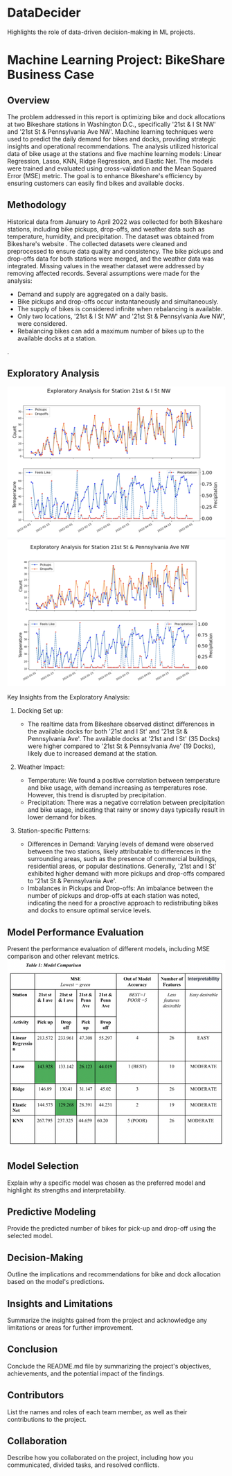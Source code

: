 # DataDecider
Highlights the role of data-driven decision-making in ML projects.

# Machine Learning Project: BikeShare Business Case

## Overview
The problem addressed in this report is optimizing bike and dock allocations at two Bikeshare stations in Washington D.C., specifically '21st & I St NW' and '21st St & Pennsylvania Ave NW'.  Machine learning techniques were used to predict the daily demand for bikes and docks, providing strategic insights and operational recommendations. The analysis utilized historical data of bike usage at the stations and five machine learning models: Linear Regression, Lasso, KNN, Ridge Regression, and Elastic Net. The models were trained and evaluated using cross-validation and the Mean Squared Error (MSE) metric. The goal is to enhance Bikeshare's efficiency by ensuring customers can easily find bikes and available docks.

## Methodology
Historical data from January to April 2022 was collected for both Bikeshare stations, including bike pickups, drop-offs, and weather data such as temperature, humidity, and precipitation. The dataset was obtained from Bikeshare's website []([URL](https://ride.capitalbikeshare.com/system-data)). The collected datasets were cleaned and preprocessed to ensure data quality and consistency. The bike pickups and drop-offs data for both stations were merged, and the weather data was integrated. Missing values in the weather dataset were addressed by removing affected records. 
Several assumptions were made for the analysis:

- Demand and supply are aggregated on a daily basis.
- Bike pickups and drop-offs occur instantaneously and simultaneously.
- The supply of bikes is considered infinite when rebalancing is available.
- Only two locations, '21st & I St NW' and '21st St & Pennsylvania Ave NW', were considered.
- Rebalancing bikes can add a maximum number of bikes up to the available docks at a station.

.
## Exploratory Analysis
![](https://github.com/Nguenda/DataDecider/blob/92892e3fc797d4973d6ed92f93d54374d22af881/Screen%20Shot%202023-05-10%20at%208.04.32%20PM.png)
![](https://github.com/Nguenda/DataDecider/blob/92892e3fc797d4973d6ed92f93d54374d22af881/Screen%20Shot%202023-05-10%20at%208.04.45%20PM.png)


Key Insights from the Exploratory Analysis:
1. Docking Set up:
   - The realtime data from Bikeshare observed distinct differences in the available docks for both '21st and I St' and '21st St & Pennsylvania Ave'. The available docks at '21st and I St' (35 Docks) were higher compared to '21st St & Pennsylvania Ave' (19 Docks), likely due to increased demand at the station.

2. Weather Impact:
   - Temperature: We found a positive correlation between temperature and bike usage, with demand increasing as temperatures rose. However, this trend is disrupted by precipitation.
   - Precipitation: There was a negative correlation between precipitation and bike usage, indicating that rainy or snowy days typically result in lower demand for bikes.

3. Station-specific Patterns:
   - Differences in Demand: Varying levels of demand were observed between the two stations, likely attributable to differences in the surrounding areas, such as the presence of commercial buildings, residential areas, or popular destinations. Generally, '21st and I St' exhibited higher demand with more pickups and drop-offs compared to '21st St & Pennsylvania Ave'.
   - Imbalances in Pickups and Drop-offs: An imbalance between the number of pickups and drop-offs at each station was noted, indicating the need for a proactive approach to redistributing bikes and docks to ensure optimal service levels.

## Model Performance Evaluation
Present the performance evaluation of different models, including MSE comparison and other relevant metrics.
![](https://github.com/Nguenda/DataDecider/blob/fbc6c195db0bd0b861beba3143e51003207c3a80/Screen%20Shot%202023-05-10%20at%208.27.16%20PM.png)

## Model Selection
Explain why a specific model was chosen as the preferred model and highlight its strengths and interpretability.

## Predictive Modeling
Provide the predicted number of bikes for pick-up and drop-off using the selected model.

## Decision-Making
Outline the implications and recommendations for bike and dock allocation based on the model's predictions.

## Insights and Limitations
Summarize the insights gained from the project and acknowledge any limitations or areas for further improvement.

## Conclusion
Conclude the README.md file by summarizing the project's objectives, achievements, and the potential impact of the findings.

## Contributors
List the names and roles of each team member, as well as their contributions to the project.

## Collaboration
Describe how you collaborated on the project, including how you communicated, divided tasks, and resolved conflicts.


